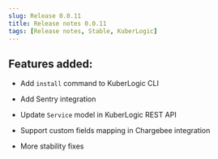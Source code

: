```yaml
---
slug: Release 0.0.11
title: Release notes 0.0.11
tags: [Release notes, Stable, KuberLogic]
---
```

## Features added:

-   Add `install` command to KuberLogic CLI

-   Add Sentry integration

-   Update `Service` model in KuberLogic REST API

-   Support custom fields mapping in Chargebee integration

-   More stability fixes
